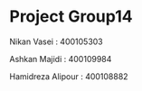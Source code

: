 # Project Group14 
Nikan Vasei : 400105303

Ashkan Majidi : 400109984

Hamidreza Alipour : 400108882
